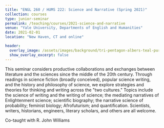 ```yaml
---
title: "ENGL 260 / HUMS 222: Science and Narrative (Spring 2021)"
collection: courses
type: junior-seminar
permalink: /teaching/courses/2021-science-and-narrative
venue: "Yale University, Departments of English and Humanities"
date: 2021-02-01
location: "New Haven, CT and online"

header:
  overlay_image: /assets/images/background/tri-pentagon-albers-teal-purple-shadow.svg
  show_overlay_excerpt: false
---
```


This seminar considers productive collaborations and exchanges between literature and the sciences since the middle of the 20th century. Through readings in science fiction (broadly conceived), popular science writing, and the history and philosophy of science, we explore strategies and theories for thinking and writing across the "two cultures." Topics include the science of writing and the writing of science; the mediating narratives of Enlightenment science; scientific biography; the narrative science of probability; feminist biology; Afrofuturism; and quantification. Scientists, writers, historians, engineers, literary scholars, and others are all welcome.

Co-taught with R. John Williams